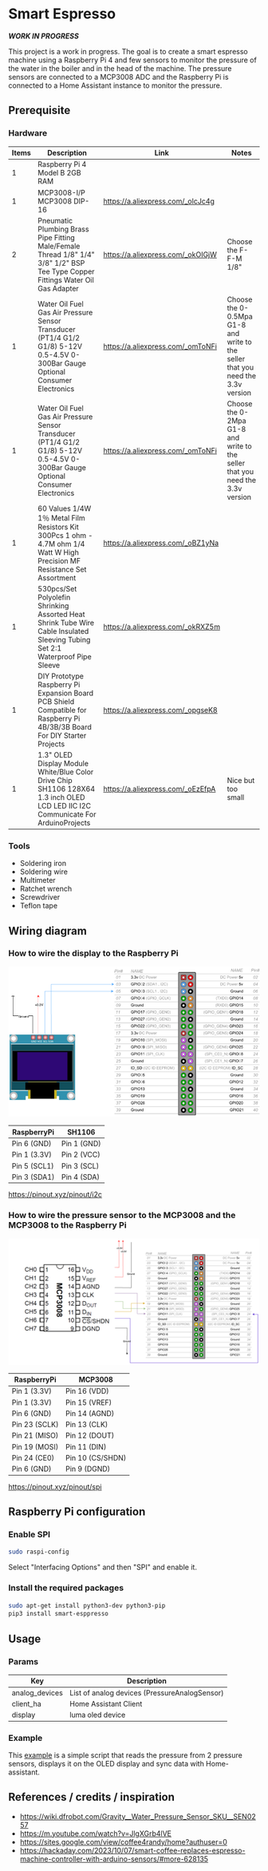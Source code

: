 # Smart Espresso

 _**WORK IN PROGRESS**_

This project is a work in progress.
The goal is to create a smart espresso machine using a Raspberry Pi 4 and
few sensors to monitor the pressure of the water in the boiler and in the
head of the machine.
The pressure sensors are connected to a MCP3008 ADC and the Raspberry Pi
is connected to a Home Assistant instance to monitor the pressure.

## Prerequisite

### Hardware

| Items | Description                                                                                                                      | Link                              | Notes                                                                           |
|-------|----------------------------------------------------------------------------------------------------------------------------------|-----------------------------------|---------------------------------------------------------------------------------|
| 1     | Raspberry Pi 4 Model B 2GB RAM                                                                                                   |                                   |                                                                                 |
| 1     | MCP3008-I/P MCP3008 DIP-16                                                                                                       | <https://a.aliexpress.com/_olcJc4g> |                                                                                 |
| 2     | Pneumatic Plumbing Brass Pipe Fitting Male/Female Thread 1/8" 1/4" 3/8" 1/2" BSP Tee Type Copper Fittings Water Oil Gas Adapter  | <https://a.aliexpress.com/_okOIGjW> | Choose the F-F-M 1/8"                                                           |
| 1     | Water Oil Fuel Gas Air Pressure Sensor Transducer (PT1/4 G1/2 G1/8) 5-12V 0.5-4.5V 0-300Bar Gauge Optional Consumer Electronics  | <https://a.aliexpress.com/_omToNFi> | Choose the 0-0.5Mpa G1-8 and write to the seller that you need the 3.3v version |
| 1     | Water Oil Fuel Gas Air Pressure Sensor Transducer (PT1/4 G1/2 G1/8) 5-12V 0.5-4.5V 0-300Bar Gauge Optional Consumer Electronics  | <https://a.aliexpress.com/_omToNFi> | Choose the 0-2Mpa G1-8 and write to the seller that you need the 3.3v version   |
| 1     | 60 Values 1/4W 1％ Metal Film Resistors Kit 300Pcs 1 ohm - 4.7M ohm 1/4 Watt W High Precision MF Resistance Set Assortment        | <https://a.aliexpress.com/_oBZ1yNa> |                                                                                 |
| 1     | 530pcs/Set Polyolefin Shrinking Assorted Heat Shrink Tube Wire Cable Insulated Sleeving Tubing Set 2:1 Waterproof Pipe Sleeve    | <https://a.aliexpress.com/_okRXZ5m> |                                                                                 |
| 1     | DIY Prototype Raspberry Pi Expansion Board PCB Shield  Compatible for Raspberry Pi 4B/3B/3B  Board For DIY Starter Projects      | <https://a.aliexpress.com/_opgseK8> |                                                                                 |
| 1     | 1.3" OLED Display Module White/Blue Color Drive Chip SH1106 128X64 1.3 inch OLED LCD LED IIC I2C Communicate For ArduinoProjects | <https://a.aliexpress.com/_oEzEfpA> | Nice but too small                                                              |

### Tools

* Soldering iron
* Soldering wire
* Multimeter
* Ratchet wrench
* Screwdriver
* Teflon tape

## Wiring diagram

### How to wire the display to the Raspberry Pi

![display](docs/img/display.png)

| RaspberryPi  | SH1106      |
|--------------|-------------|
| Pin 6 (GND)  | Pin 1 (GND) |
| Pin 1 (3.3V) | Pin 2 (VCC) |
| Pin 5 (SCL1) | Pin 3 (SCL) |
| Pin 3 (SDA1) | Pin 4 (SDA) |

<https://pinout.xyz/pinout/i2c>

### How to wire the pressure sensor to the MCP3008 and the MCP3008 to the Raspberry Pi

![analog](docs/img/analog.png)

| RaspberryPi   | MCP3008          |
|---------------|------------------|
| Pin 1 (3.3V)  | Pin 16 (VDD)     |
| Pin 1 (3.3V)  | Pin 15 (VREF)    |
| Pin 6 (GND)   | Pin 14 (AGND)    |
| Pin 23 (SCLK) | Pin 13 (CLK)     |
| Pin 21 (MISO) | Pin 12 (DOUT)    |
| Pin 19 (MOSI) | Pin 11 (DIN)     |
| Pin 24 (CE0)  | Pin 10 (CS/SHDN) |
| Pin 6 (GND)   | Pin 9 (DGND)     |

<https://pinout.xyz/pinout/spi>

## Raspberry Pi configuration

### Enable SPI

```bash
sudo raspi-config
```

Select "Interfacing Options" and then "SPI" and enable it.

### Install the required packages

```bash
sudo apt-get install python3-dev python3-pip
pip3 install smart-esppresso
```

## Usage

### Params

| Key            | Description                                   |
|----------------|-----------------------------------------------|
| analog_devices | List of analog devices (PressureAnalogSensor) |
| client_ha      | Home Assistant Client                         |
| display        | luma oled device                              |

### Example

This [example](main.py) is a simple script that reads the pressure from 2 pressure sensors,
displays it on the OLED display and sync data with Home-assistant.

## References / credits / inspiration

* <https://wiki.dfrobot.com/Gravity__Water_Pressure_Sensor_SKU__SEN0257>
* <https://m.youtube.com/watch?v=JlgXGrb4lVE>
* <https://sites.google.com/view/coffee4randy/home?authuser=0>
* <https://hackaday.com/2023/10/07/smart-coffee-replaces-espresso-machine-controller-with-arduino-sensors/#more-628135>
